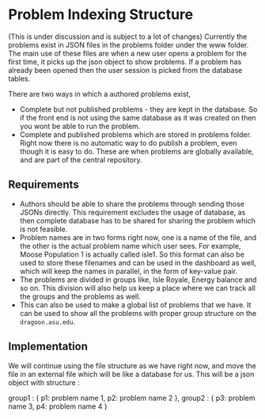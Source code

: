 # Problem Indexing Structure #
(This is under discussion and is subject to a lot of changes)
Currently the problems exist in JSON files in the problems folder under the www folder. The main use of these files are when a new user opens a problem for the first time, it picks up the json object to show problems. If a problem has already been opened then the user session is picked from the database tables.

There are two ways in which a authored problems exist, 
* Complete but not published problems - they are kept in the database. So if the front end is not using the same database as it was created on then you wont be able to run the problem.
* Complete and published problems which are stored in problems folder. Right now there is no automatic way to do publish a problem, even though it is easy to do. These are when problems are globally available, and are part of the central repository. 

## Requirements ##

* Authors should be able to share the problems through sending those JSONs directly. This requirement excludes the usage of database, as then complete database has to be shared for sharing the problem which is not feasible.
* Problem names are in two forms right now, one is a name of the file, and the other is the actual problem name which user sees. For example, Moose Population 1 is actually called isle1. So this format can also be used to store these filenames and can be used in the dashboard as well, which will keep the names in parallel, in the form of key-value pair.
* The problems are divided in groups like, Isle Royale, Energy balance and so on. This division will also help us keep a place where we can track all the groups and the problems as well. 
* This can also be used to make a global list of problems that we have. It can be used to show all the problems with proper group structure on the `dragoon.asu.edu`.

## Implementation ##
We will continue using the file structure as we have right now, and move the file in an external file which will be like a database for us. This will be a json object with structure :

group1 : {
	p1: problem name 1,
	p2: problem name 2
},
group2 : {
	p3: problem name 3,
	p4: problem name 4
}